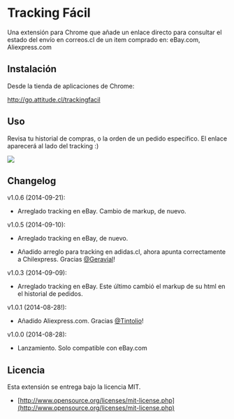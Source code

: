 Tracking Fácil
===============

Una extensión para Chrome que añade un enlace directo para consultar el estado del envío en correos.cl de un item comprado en: eBay.com, Aliexpress.com

## Instalación
Desde la tienda de aplicaciones de Chrome:

http://go.attitude.cl/trackingfacil

## Uso
Revisa tu historial de compras, o la orden de un pedido especifico. El enlace aparecerá al lado del tracking :)

![](http://i.imgur.com/9b793ar.png)

## Changelog
v1.0.6 (2014-09-21):

- Arreglado tracking en eBay. Cambio de markup, de nuevo.

v1.0.5 (2014-09-10):

- Arreglado tracking en eBay, de nuevo.

- Añadido arreglo para tracking en adidas.cl, ahora apunta correctamente a Chilexpress. Gracias [@Geravial](https://twitter.com/Geravial)!

v1.0.3 (2014-09-09):

- Arreglado tracking en eBay. Este último cambió el markup de su html en el historial de pedidos.

v1.0.1 (2014-08-28!):

- Añadido Aliexpress.com. Gracias [@Tintolio](https://twitter.com/Tintolio)!

v1.0.0 (2014-08-28):

- Lanzamiento. Solo compatible con eBay.com


## Licencia

Esta extensión se entrega bajo la licencia MIT.

* [http://www.opensource.org/licenses/mit-license.php](http://www.opensource.org/licenses/mit-license.php)
